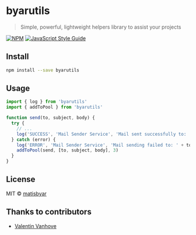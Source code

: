 # byarutils

> Simple, powerful, lightweight helpers library to assist your projects

[![NPM](https://img.shields.io/npm/v/byarutils.svg)](https://www.npmjs.com/package/byarutils) [![JavaScript Style Guide](https://img.shields.io/badge/code_style-standard-brightgreen.svg)](https://standardjs.com)

## Install

```bash
npm install --save byarutils
```

## Usage

```jsx
import { log } from 'byarutils'
import { addToPool } from 'byarutils'

function send(to, subject, body) {
  try {
    // ...
    log('SUCCESS', 'Mail Sender Service', 'Mail sent successfully to: ' + to)
  } catch (error) {
    log('ERROR', 'Mail Sender Service', 'Mail sending failed to: ' + to)
    addToPool(send, [to, subject, body], 3)
  }
}

```

## License

MIT © [matisbyar](https://github.com/matisbyar)

## Thanks to contributors

- [Valentin Vanhove](https://github.com/vanhovev)

